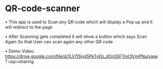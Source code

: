 # QR-code-scanner
• This app is used to Scan any QR code which will display a Pop up and it will redirect to the page 

• After Scanning gets completed it will show a button which says Scan Again So that User can scan again any other QR code 

• Demo Video: https://drive.google.com/file/d/1LV7ISjvjj5PkTyEb_dOrGSFTmt3VmPNu/view?
usp=sharing
